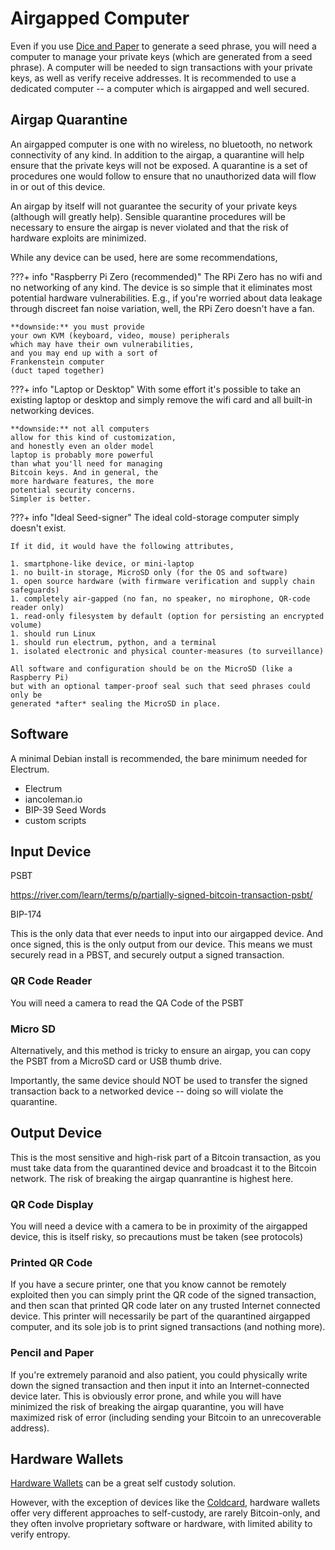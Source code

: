 # Airgapped Computer

Even if you use
 [Dice and Paper](../creating-keys/dice-and-paper.md)
 to generate a seed phrase,
 you will need a computer to manage your private keys
 (which are generated from a seed phrase).
A computer will be needed
 to sign transactions with your private keys, 
 as well as verify receive addresses.
It is recommended to use a dedicated computer --
 a computer which is
 airgapped and well secured.



## Airgap Quarantine

An airgapped computer is one
 with no wireless, 
 no bluetooth,
 no network connectivity of any kind.
In addition to the airgap, 
 a quarantine will help ensure
 that the private keys will
 not be exposed.
A quarantine is a set of 
 procedures one would follow
 to ensure that no unauthorized
 data will flow in or out of 
 this device.

An airgap by itself will not
 guarantee the security of your
 private keys (although will greatly help).
Sensible quarantine procedures will be
 necessary to ensure the airgap is
 never violated and that the risk
 of hardware exploits are minimized.

While any device can be used,
 here are some recommendations,


???+ info "Raspberry Pi Zero (recommended)"
    The RPi Zero has no wifi
    and no networking of any kind.
    The device is so simple that
    it eliminates most potential
    hardware vulnerabilities.
    E.g., if you're worried about data
    leakage through discreet
    fan noise variation, well, the
    RPi Zero doesn't have a fan.

    **downside:** you must provide
    your own KVM (keyboard, video, mouse) peripherals
    which may have their own vulnerabilities,
    and you may end up with a sort of 
    Frankenstein computer
    (duct taped together)




???+ info "Laptop or Desktop"
    With some effort it's possible
    to take an existing laptop or desktop
    and simply remove the wifi card
    and all built-in networking devices.

    **downside:** not all computers
    allow for this kind of customization,
    and honestly even an older model
    laptop is probably more powerful
    than what you'll need for managing
    Bitcoin keys. And in general, the
    more hardware features, the more
    potential security concerns. 
    Simpler is better.


???+ info "Ideal Seed-signer"
    The ideal cold-storage computer
    simply doesn't exist.

    If it did, it would have the following attributes,

    1. smartphone-like device, or mini-laptop
    1. no built-in storage, MicroSD only (for the OS and software)
    1. open source hardware (with firmware verification and supply chain safeguards)
    1. completely air-gapped (no fan, no speaker, no mirophone, QR-code reader only)
    1. read-only filesystem by default (option for persisting an encrypted volume)
    1. should run Linux
    1. should run electrum, python, and a terminal
    1. isolated electronic and physical counter-measures (to surveillance)

    All software and configuration should be on the MicroSD (like a Raspberry Pi)
    but with an optional tamper-proof seal such that seed phrases could only be
    generated *after* sealing the MicroSD in place.

    
    




## Software

A minimal Debian install is recommended,
 the bare minimum needed for Electrum.

* Electrum
* iancoleman.io
* BIP-39 Seed Words
* custom scripts



## Input Device

PSBT

https://river.com/learn/terms/p/partially-signed-bitcoin-transaction-psbt/

BIP-174

This is the only data that ever needs to 
 input into our airgapped device.
And once signed, this is the only output
 from our device.
This means we must securely read in a PBST,
 and securely output a signed transaction.


### QR Code Reader

You will need a camera to read the QA Code of the PSBT




### Micro SD

Alternatively, and this method is tricky to ensure an airgap,
 you can copy the PSBT from a MicroSD card or USB thumb drive.

Importantly, the same device should NOT be used to transfer
 the signed transaction back to a networked device -- doing
 so will violate the quarantine.



## Output Device

This is the most sensitive and high-risk part
 of a Bitcoin transaction, as you must take
 data from the quarantined device and
 broadcast it to the Bitcoin network.
The risk of breaking the airgap quanrantine
 is highest here.



### QR Code Display

You will need a device with a camera to be in proximity
 of the airgapped device, this is itself risky, so 
 precautions must be taken (see protocols)



### Printed QR Code

If you have a secure printer, one
 that you know cannot be remotely exploited
 then you can simply print the QR code 
 of the signed transaction, and then scan
 that printed QR code later on
 any trusted Internet connected device.
This printer will necessarily be part of
 the quarantined airgapped computer,
 and its sole job is to print
 signed transactions (and nothing more).


### Pencil and Paper

If you're extremely paranoid and also patient,
 you could physically write down
 the signed transaction and then 
 input it into
 an Internet-connected device later.
This is obviously error prone, and while you 
 will have minimized the risk of breaking
 the airgap quarantine,
 you will have maximized risk of error
 (including sending your Bitcoin to an unrecoverable address).



## Hardware Wallets

[Hardware Wallets](hardware-wallets.md) 
 can be a great self custody solution.

However, with the exception of devices like the
 [Coldcard](https://coldcard.com/),
 hardware wallets offer
 very different approaches to self-custody,
 are rarely Bitcoin-only,
 and they often
 involve proprietary software or hardware,
 with limited ability to verify entropy.


